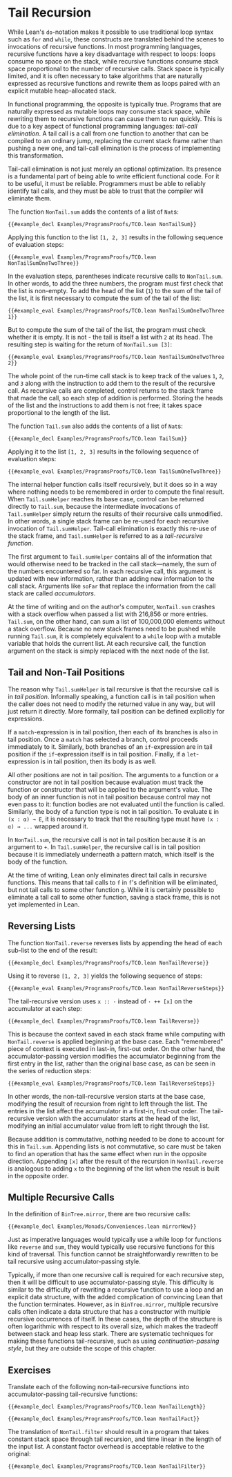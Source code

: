 # Tail Recursion

While Lean's `do`-notation makes it possible to use traditional loop syntax such as `for` and `while`, these constructs are translated behind the scenes to invocations of recursive functions.
In most programming languages, recursive functions have a key disadvantage with respect to loops: loops consume no space on the stack, while recursive functions consume stack space proportional to the number of recursive calls.
Stack space is typically limited, and it is often necessary to take algorithms that are naturally expressed as recursive functions and rewrite them as loops paired with an explicit mutable heap-allocated stack.

In functional programming, the opposite is typically true.
Programs that are naturally expressed as mutable loops may consume stack space, while rewriting them to recursive functions can cause them to run quickly.
This is due to a key aspect of functional programming languages: _tail-call elimination_.
A tail call is a call from one function to another that can be compiled to an ordinary jump, replacing the current stack frame rather than pushing a new one, and tail-call elimination is the process of implementing this transformation.

Tail-call elimination is not just merely an optional optimization.
Its presence is a fundamental part of being able to write efficient functional code.
For it to be useful, it must be reliable.
Programmers must be able to reliably identify tail calls, and they must be able to trust that the compiler will eliminate them.

The function `NonTail.sum` adds the contents of a list of `Nat`s:
```lean
{{#example_decl Examples/ProgramsProofs/TCO.lean NonTailSum}}
```
Applying this function to the list `[1, 2, 3]` results in the following sequence of evaluation steps:
```lean
{{#example_eval Examples/ProgramsProofs/TCO.lean NonTailSumOneTwoThree}}
```
In the evaluation steps, parentheses indicate recursive calls to `NonTail.sum`.
In other words, to add the three numbers, the program must first check that the list is non-empty.
To add the head of the list (`1`) to the sum of the tail of the list, it is first necessary to compute the sum of the tail of the list:
```lean
{{#example_eval Examples/ProgramsProofs/TCO.lean NonTailSumOneTwoThree 1}}
```
But to compute the sum of the tail of the list, the program must check whether it is empty.
It is not - the tail is itself a list with `2` at its head.
The resulting step is waiting for the return of `NonTail.sum [3]`:
```lean
{{#example_eval Examples/ProgramsProofs/TCO.lean NonTailSumOneTwoThree 2}}
```
The whole point of the run-time call stack is to keep track of the values `1`, `2`, and `3` along with the instruction to add them to the result of the recursive call.
As recursive calls are completed, control returns to the stack frame that made the call, so each step of addition is performed.
Storing the heads of the list and the instructions to add them is not free; it takes space proportional to the length of the list.

The function `Tail.sum` also adds the contents of a list of `Nat`s:
```lean
{{#example_decl Examples/ProgramsProofs/TCO.lean TailSum}}
```
Applying it to the list `[1, 2, 3]` results in the following sequence of evaluation steps:
```lean
{{#example_eval Examples/ProgramsProofs/TCO.lean TailSumOneTwoThree}}
```
The internal helper function calls itself recursively, but it does so in a way where nothing needs to be remembered in order to compute the final result.
When `Tail.sumHelper` reaches its base case, control can be returned directly to `Tail.sum`, because the intermediate invocations of `Tail.sumHelper` simply return the results of their recursive calls unmodified.
In other words, a single stack frame can be re-used for each recursive invocation of `Tail.sumHelper`.
Tail-call elimination is exactly this re-use of the stack frame, and `Tail.sumHelper` is referred to as a _tail-recursive function_.

The first argument to `Tail.sumHelper` contains all of the information that would otherwise need to be tracked in the call stack—namely, the sum of the numbers encountered so far.
In each recursive call, this argument is updated with new information, rather than adding new information to the call stack.
Arguments like `soFar` that replace the information from the call stack are called _accumulators_.

At the time of writing and on the author's computer, `NonTail.sum` crashes with a stack overflow when passed a list with 216,856 or more entries.
`Tail.sum`, on the other hand, can sum a list of 100,000,000 elements without a stack overflow.
Because no new stack frames need to be pushed while running `Tail.sum`, it is completely equivalent to a `while` loop with a mutable variable that holds the current list.
At each recursive call, the function argument on the stack is simply replaced with the next node of the list.


## Tail and Non-Tail Positions

The reason why `Tail.sumHelper` is tail recursive is that the recursive call is in _tail position_.
Informally speaking, a function call is in tail position when the caller does not need to modify the returned value in any way, but will just return it directly.
More formally, tail position can be defined explicitly for expressions.

If a `match`-expression is in tail position, then each of its branches is also in tail position.
Once a `match` has selected a branch, control proceeds immediately to it.
Similarly, both branches of an `if`-expression are in tail position if the `if`-expression itself is in tail position.
Finally, if a `let`-expression is in tail position, then its body is as well.

All other positions are not in tail position.
The arguments to a function or a constructor are not in tail position because evaluation must track the function or constructor that will be applied to the argument's value.
The body of an inner function is not in tail position because control may not even pass to it: function bodies are not evaluated until the function is called.
Similarly, the body of a function type is not in tail position.
To evaluate `E` in `(x : α) → E`, it is necessary to track that the resulting type must have `(x : α) → ...` wrapped around it.

In `NonTail.sum`, the recursive call is not in tail position because it is an argument to `+`.
In `Tail.sumHelper`, the recursive call is in tail position because it is immediately underneath a pattern match, which itself is the body of the function.

At the time of writing, Lean only eliminates direct tail calls in recursive functions.
This means that tail calls to `f` in `f`'s definition will be eliminated, but not tail calls to some other function `g`.
While it is certainly possible to eliminate a tall call to some other function, saving a stack frame, this is not yet implemented in Lean.

## Reversing Lists

The function `NonTail.reverse` reverses lists by appending the head of each sub-list to the end of the result:
```lean
{{#example_decl Examples/ProgramsProofs/TCO.lean NonTailReverse}}
```
Using it to reverse `[1, 2, 3]` yields the following sequence of steps:
```lean
{{#example_eval Examples/ProgramsProofs/TCO.lean NonTailReverseSteps}}
```

The tail-recursive version uses `x :: ·` instead of `· ++ [x]` on the accumulator at each step:
```lean
{{#example_decl Examples/ProgramsProofs/TCO.lean TailReverse}}
```
This is because the context saved in each stack frame while computing with `NonTail.reverse` is applied beginning at the base case.
Each "remembered" piece of context is executed in last-in, first-out order.
On the other hand, the accumulator-passing version modifies the accumulator beginning from the first entry in the list, rather than the original base case, as can be seen in the series of reduction steps:
```lean
{{#example_eval Examples/ProgramsProofs/TCO.lean TailReverseSteps}}
```
In other words, the non-tail-recursive version starts at the base case, modifying the result of recursion from right to left through the list.
The entries in the list affect the accumulator in a first-in, first-out order.
The tail-recursive version with the accumulator starts at the head of the list, modifying an initial accumulator value from left to right through the list.

Because addition is commutative, nothing needed to be done to account for this in `Tail.sum`.
Appending lists is not commutative, so care must be taken to find an operation that has the same effect when run in the opposite direction.
Appending `[x]` after the result of the recursion in `NonTail.reverse` is analogous to adding `x` to the beginning of the list when the result is built in the opposite order.

## Multiple Recursive Calls

In the definition of `BinTree.mirror`, there are two recursive calls:
```lean
{{#example_decl Examples/Monads/Conveniences.lean mirrorNew}}
```
Just as imperative languages would typically use a while loop for functions like `reverse` and `sum`, they would typically use recursive functions for this kind of traversal.
This function cannot be straightforwardly rewritten to be tail recursive using accumulator-passing style.

Typically, if more than one recursive call is required for each recursive step, then it will be difficult to use accumulator-passing style.
This difficulty is similar to the difficulty of rewriting a recursive function to use a loop and an explicit data structure, with the added complication of convincing Lean that the function terminates.
However, as in `BinTree.mirror`, multiple recursive calls often indicate a data structure that has a constructor with multiple recursive occurrences of itself.
In these cases, the depth of the structure is often logarithmic with respect to its overall size, which makes the tradeoff between stack and heap less stark.
There are systematic techniques for making these functions tail-recursive, such as using _continuation-passing style_, but they are outside the scope of this chapter.

## Exercises

Translate each of the following non-tail-recursive functions into accumulator-passing tail-recursive functions:

```lean
{{#example_decl Examples/ProgramsProofs/TCO.lean NonTailLength}} 
```

```lean
{{#example_decl Examples/ProgramsProofs/TCO.lean NonTailFact}}
```

The translation of `NonTail.filter` should result in a program that takes constant stack space through tail recursion, and time linear in the length of the input list.
A constant factor overhead is acceptable relative to the original:
```lean
{{#example_decl Examples/ProgramsProofs/TCO.lean NonTailFilter}}
```
